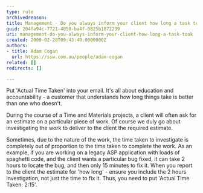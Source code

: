 ```yaml
---
type: rule
archivedreason: 
title: Management - Do you always inform your client how long a task took?
guid: 204fa94c-7721-4050-ba4f-0825b1872239
uri: management-do-you-always-inform-your-client-how-long-a-task-took
created: 2009-02-28T09:43:40.0000000Z
authors:
- title: Adam Cogan
  url: https://ssw.com.au/people/adam-cogan
related: []
redirects: []

---
```


Put 'Actual Time Taken' into your email. It's all about education and accountability - a customer that understands how long things take is better than one who doesn't.

During the course of a Time and Materials projects, a client will often ask for an estimate on a particular piece of work. Of course we duly go about investigating the work to deliver to the client the required estimate.

<!--endintro-->

Sometimes, due to the nature of the work, the time taken to investigate is completely out of proportion to the time taken to complete the work. As an example, if you are working on a legacy ASP application with loads of spaghetti code, and the client wants a particular bug fixed, it can take 2 hours to locate the bug, and then only 15 minutes to fix it. When you report to the client the estimate for 'how long' - ensure you include the 2 hours investigation, not just the time to fix it. Thus, you need to put 'Actual Time Taken: 2:15'.
